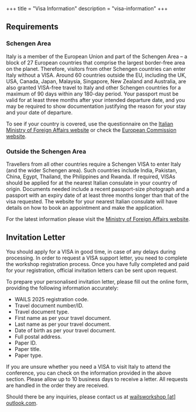+++
title = "Visa Information"
description = "visa-information"
+++

## Requirements

### Schengen Area
Italy is a member of the European Union and part of the Schengen Area – a block of 27 European countries that comprise the largest border-free area on the planet. Therefore, visitors from other Schengen countries can enter Italy without a VISA. Around 60 countries outside the EU, including the UK, USA, Canada, Japan, Malaysia, Singapore, New Zealand and Australia, are also granted VISA-free travel to Italy and other Schengen countries for a maximum of 90 days within any 180-day period. Your passport must be valid for at least three months after your intended departure date, and you may be required to show documentation justifying the reason for your stay and your date of departure. 

To see if your country is covered, use the questionnaire on the [Italian Ministry of Foreign Affairs website](https://www.esteri.it/en/sportello_info/domandefrequenti/sezione_visti_entrare_in_italia/) or check the [European Commission website](http://ec.europa.eu/dgs/home-affairs/what-we-do/policies/borders-and-visas/schengen/index_en.htm).

### Outside the Schengen Area
Travellers from all other countries require a Schengen VISA to enter Italy (and the wider Schengen area). Such countries include India, Pakistan, China, Egypt, Thailand, the Philippines and Rwanda. If required, VISAs should be applied for at the nearest Italian consulate in your country of origin. Documents needed include a recent passport-size photograph and a passport with an expiry date of at least three months longer than that of the visa requested. The website for your nearest Italian consulate will have details on how to book an appointment and make the application. 

For the latest information please visit the [Ministry of Foreign Affairs website](https://www.esteri.it/en/sportello_info/domandefrequenti/sezione_visti_entrare_in_italia/).

## Invitation Letter

You should apply for a VISA in good time, in case of any delays during processing. In order to request a VISA support letter, you need to complete the workshop registration process. Once you have fully completed and paid for your registration, official invitation letters can be sent upon request. 

To prepare your personalised invitation letter, please fill out the online form, providing the following information accurately:

- WAILS 2025 registration code.
- Travel document number/ID.
- Travel document type.
- First name as per your travel document.
- Last name as per your travel document.
- Date of birth as per your travel document.
- Full postal address.
- Paper ID.
- Paper title.
- Paper type.

If you are unsure whether you need a VISA to visit Italy to attend the conference, you can check on the information provided in the above section. Please allow up to 10 business days to receive a letter. All requests are handled in the order they are received.

Should there be any inquiries, please contact us at [wailsworkshop [at] outlook.com](mailto:wailsworkshop@outlook.com).
